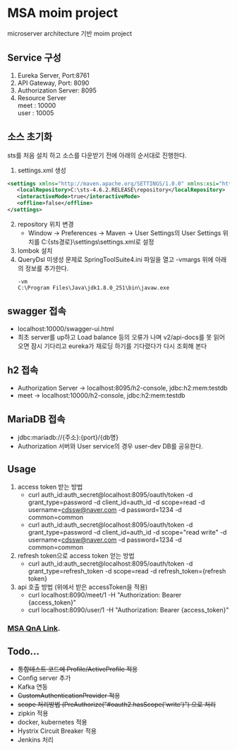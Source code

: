 # MSA moim project
microserver architecture 기반 moim project

## Service 구성
1. Eureka Server, Port:8761
2. API Gateway, Port: 8090
3. Authorization Server: 8095
4. Resource Server  
   meet : 10000  
   user : 10005

## 소스 초기화
sts를 처음 설치 하고 소스를 다운받기 전에 아래의 순서대로 진행한다.
1. settings.xml 생성
```xml
<settings xmlns="http://maven.apache.org/SETTINGS/1.0.0" xmlns:xsi="http://www.w3.org/2001/XMLSchema-instance" xsi:schemaLocation="http://maven.apache.org/SETTINGS/1.0.0 http://maven.apache.org/xsd/settings-1.0.0.xsd">
   <localRepository>C:\sts-4.6.2.RELEASE\repository</localRepository>
   <interactiveMode>true</interactiveMode>
   <offline>false</offline>
</settings>
```
2. repository 위치 변경
   - Window → Preferences → Maven → User Settings의 User Settings 위치를 C:\{sts경로}\settings\settings.xml로 설정 
3. lombok 설치
4. QueryDsl 미생성 문제로 SpringToolSuite4.ini 파일을 열고 -vmargs 위에 아래의 정보를 추가한다.
   ```
   -vm
   C:\Program Files\Java\jdk1.8.0_251\bin\javaw.exe 
   ```

## swagger 접속
- localhost:10000/swagger-ui.html
- 최초 server를 up하고 Load balance 등의 오류가 나며 v2/api-docs를 못 읽어오면 잠시 기다리고 eureka가 재로딩 하기를 기다렸다가 다시 조회해 본다

## h2 접속
- Authorization Server → localhost:8095/h2-console, jdbc:h2:mem:testdb
- meet → localhost:10000/h2-console, jdbc:h2:mem:testdb

## MariaDB 접속
- jdbc:mariadb://{주소}:{port}/{db명}
- Authorization 서버와 User service의 경우 user-dev DB를 공유한다.

## Usage
1. access token 받는 방법
   - curl auth_id:auth_secret@localhost:8095/oauth/token -d grant_type=password -d client_id=auth_id -d scope=read -d username=cdssw@naver.com -d password=1234 -d common=common
   - curl auth_id:auth_secret@localhost:8095/oauth/token -d grant_type=password -d client_id=auth_id -d scope="read write" -d username=cdssw@naver.com -d password=1234 -d common=common
2. refresh token으로 access token 얻는 방법
   - curl auth_id:auth_secret@localhost:8095/oauth/token -d grant_type=refresh_token -d scope=read -d refresh_token={refresh token}
3. api 호출 방법 (위에서 받은 accessToken을 적용)
   - curl localhost:8090/meet/1 -H "Authorization: Bearer {access_token}"
   - curl localhost:8090/user/1 -H "Authorization: Bearer {access_token}"

### [MSA QnA Link](https://github.com/cdssw/msa/blob/master/MSA%20QnA.md).

## Todo...
- <del>통합테스트 코드에 Profile/ActiveProfile 적용</del>
- Config server 추가
- Kafka 연동
- <del>CustomAuthenticationProvider 적용</del>
- <del>scope 처리방법 (PreAuthorize("#oauth2.hasScope('write')") 으로 처리</del>
- zipkin 적용
- docker, kubernetes 적용
- Hystrix Circuit Breaker 적용
- Jenkins 처리
